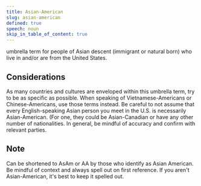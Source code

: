 ```yaml
---
title: Asian-American
slug: asian-american
defined: true
speech: noun
skip_in_table_of_content: true
---
```

umbrella term for people of Asian descent (immigrant or natural born) who live in and/or are from the United States.

## Considerations

As many countries and cultures are enveloped within this umbrella term, try to be as specific as possible. When speaking of Vietnamese-Americans or Chinese-Americans, use those terms instead. Be careful to not assume that every English-speaking Asian person you meet in the U.S. is necessarily Asian-American. (For one, they could be Asian-Canadian or have any other number of nationalities. In general, be mindful of accuracy and confirm with relevant parties.

## Note

Can be shortened to AsAm or AA by those who identify as Asian American. Be mindful of context and always spell out on first reference. If you aren't Asian-American, it's best to keep it spelled out.

